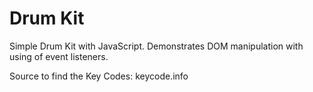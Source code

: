 # Drum Kit
Simple Drum Kit with JavaScript.
Demonstrates DOM manipulation with using of event listeners.

Source to find the Key Codes: keycode.info
